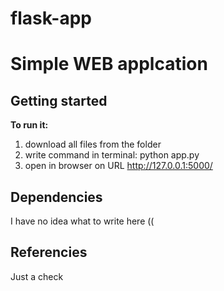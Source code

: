 # flask-app

Simple WEB applcation
=====================


## Getting started

**To run it:**
1. download all files from the folder
2. write command in terminal: python app.py
3. open in browser on URL http://127.0.0.1:5000/


## Dependencies

I have no idea what to write here ((

## Referencies

Just a check
